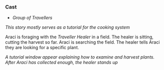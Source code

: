 ### Cast
* *Group of Travellers*

*This story mostly serves as a tutorial for the cooking system*

Araci is foraging with the *Traveller Healer* in a field. The healer is sitting, cutting the harvest so far. Araci is searching the field. The healer tells Araci they are looking for a specific plant.

*A tutorial window appear explaining how to examine and harvest plants. After Araci has collected enough, the healer stands up*

